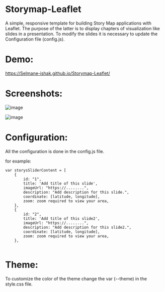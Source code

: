 # Storymap-Leaflet
A simple, responsive template for building Story Map applications with Leaflet. The purpose of the latter is to display chapters of visualization like slides in a presentation.
To modify the slides it is necessary to update the Configuration file (config.js).

# Demo:
 https://Selmane-ishak.github.io/Storymap-Leaflet/

# Screenshots:

![image](https://user-images.githubusercontent.com/73941369/125209222-4de53600-e28f-11eb-90c2-dece71d0806f.png)

![image](https://user-images.githubusercontent.com/73941369/125209239-69e8d780-e28f-11eb-80e5-86b57076bf87.png)

# Configuration:

All the configuration is done in the config.js file.

for example:
```
var storysSliderContent = [
    {
        id: "1",
        title: 'Add title of this slide',
        imageUrl: "https://........",
        description: "Add description for this slide.",
        coordinate: [latitude, longitude],
        zoom: zoom required to view your area,
    },
    {
        id: "2",
        title: 'Add title of this slide2',
        imageUrl: "https://........",
        description: "Add description for this slide2.",
        coordinate: [latitude, longitude],
        zoom: zoom required to view your area,
    },
    
```
# Theme:

To customize the color of the theme change the var (--theme) in the style.css file.

